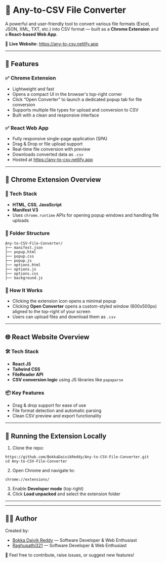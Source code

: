 <h1>📂 Any-to-CSV File Converter</h1>

<p>
  A powerful and user-friendly tool to convert various file formats (Excel, JSON, XML, TXT, etc.) into CSV format — built as a <strong>Chrome Extension</strong> and a <strong>React-based Web App</strong>.
</p>

<p>🔗 <strong>Live Website:</strong> <a href="https://any-to-csv.netlify.app" target="_blank">https://any-to-csv.netlify.app</a></p>

<hr>

<h2>🚀 Features</h2>

<h3>✅ Chrome Extension</h3>
<ul>
  <li>Lightweight and fast</li>
  <li>Opens a compact UI in the browser's top-right corner</li>
  <li>Click “Open Converter” to launch a dedicated popup tab for file conversion</li>
  <li>Supports multiple file types for upload and conversion to CSV</li>
  <li>Built with a clean and responsive interface</li>
</ul>

<h3>✅ React Web App</h3>
<ul>
  <li>Fully responsive single-page application (SPA)</li>
  <li>Drag & Drop or file upload support</li>
  <li>Real-time file conversion with preview</li>
  <li>Downloads converted data as <code>.csv</code></li>
  <li>Hosted at <a href="https://any-to-csv.netlify.app" target="_blank">https://any-to-csv.netlify.app</a></li>
</ul>

<hr>

<h2>🧩 Chrome Extension Overview</h2>

<h3>🔧 Tech Stack</h3>
<ul>
  <li><strong>HTML</strong>, <strong>CSS</strong>, <strong>JavaScript</strong></li>
  <li><strong>Manifest V3</strong></li>
  <li>Uses <code>chrome.runtime</code> APIs for opening popup windows and handling file uploads</li>
</ul>

<h3>📂 Folder Structure</h3>
<pre><code>Any-to-CSV-File-Converter/
├── manifest.json
├── popup.html
├── popup.css
├── popup.js
├── options.html
├── options.js
├── options.css
├── background.js
</code></pre>

<h3>🔄 How It Works</h3>
<ul>
  <li>Clicking the extension icon opens a minimal popup</li>
  <li>Clicking <strong>Open Converter</strong> opens a custom-styled window (600x500px) aligned to the top-right of your screen</li>
  <li>Users can upload files and download them as <code>.csv</code></li>
</ul>

<hr>

<h2>🌐 React Website Overview</h2>

<h3>🛠 Tech Stack</h3>
<ul>
  <li><strong>React JS</strong></li>
  <li><strong>Tailwind CSS</strong></li>
  <li><strong>FileReader API</strong></li>
  <li><strong>CSV conversion logic</strong> using JS libraries like <code>papaparse</code></li>
</ul>

<h3>📦 Key Features</h3>
<ul>
  <li>Drag & drop support for ease of use</li>
  <li>File format detection and automatic parsing</li>
  <li>Clean CSV preview and export functionality</li>
</ul>

<hr>

<h2>🧪 Running the Extension Locally</h2>

<ol>
  <li>Clone the repo:</li>
</ol>

<pre><code>https://github.com/BokkaDaivikReddy/Any-to-CSV-File-Converter.git
cd Any-to-CSV-File-Converter
</code></pre>

<ol start="2">
  <li>Open Chrome and navigate to:</li>
</ol>

<pre><code>chrome://extensions/</code></pre>

<ol start="3">
  <li>Enable <strong>Developer mode</strong> (top right)</li>
  <li>Click <strong>Load unpacked</strong> and select the extension folder</li>
</ol>

<hr>


<hr>

<h2>👨‍💻 Author</h2>

<p>Created by:</p>

<ul>
  <li><a href="https://github.com/BokkaDaivikReddy" target="_blank">Bokka Daivik Reddy</a> — Software Developer & Web Enthusiast</li>
  <li><a href="https://github.com/raghupathi321" target="_blank">Raghupathi321</a> — Software Developer & Web Enthusiast</li>
</ul>

<p>📩 Feel free to contribute, raise issues, or suggest new features!</p>

</body>
</html>

